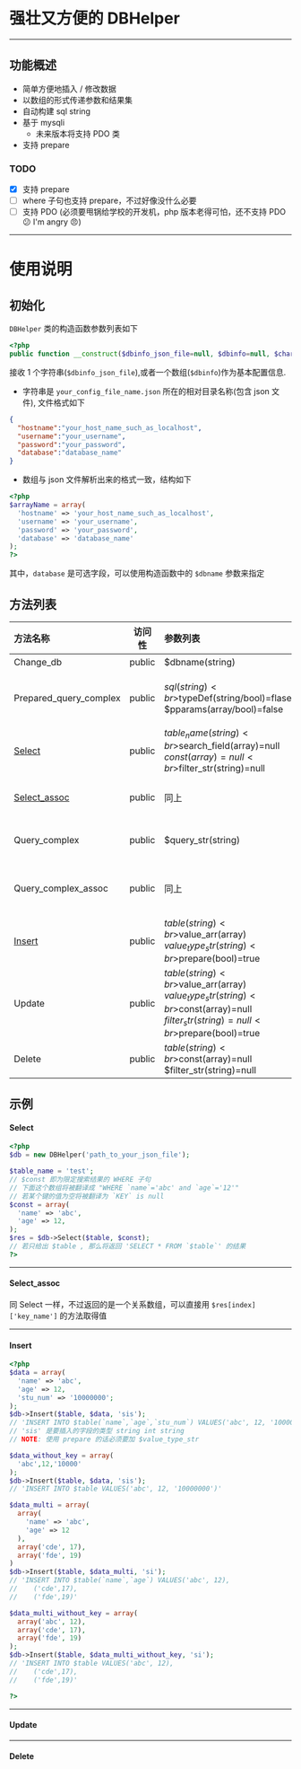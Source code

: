 # 强壮又方便的 DBHelper
****

## 功能概述
* 简单方便地插入 / 修改数据
* 以数组的形式传递参数和结果集
* 自动构建 sql string
* 基于 mysqli
  * 未来版本将支持 PDO 类
* 支持 prepare

### TODO
* [x] 支持 prepare
* [ ] where 子句也支持 prepare，不过好像没什么必要
* [ ] 支持 PDO (必须要甩锅给学校的开发机，php 版本老得可怕，还不支持 PDO :confused: I'm angry :angry:)

----

使用说明
====
初始化
----

`DBHelper` 类的构造函数参数列表如下
```php
<?php
public function __construct($dbinfo_json_file=null, $dbinfo=null, $charset='utf8', $dbname=null);
```

接收 1 个字符串(`$dbinfo_json_file`),或者一个数组(`$dbinfo`)作为基本配置信息.

* 字符串是 `your_config_file_name.json` 所在的相对目录名称(包含 json 文件), 文件格式如下
```json
{
  "hostname":"your_host_name_such_as_localhost",
  "username":"your_username",
  "password":"your_password",
  "database":"database_name"
}
```
* 数组与 json 文件解析出来的格式一致，结构如下
```php
<?php
$arrayName = array(
  'hostname' => 'your_host_name_such_as_localhost',
  'username' => 'your_username',
  'password' => 'your_password',
  'database' => 'database_name'
);
?>
```
其中，`database` 是可选字段，可以使用构造函数中的 `$dbname` 参数来指定

方法列表
----
| 方法名称         | 访问性   | 参数列表             | 返回值类型 | 返回值       |
| :-------------  | :-----: | :-------------     | :-------: | :-----:     |
| Change_db       | public  | $dbname(string)     | bool      |  是否切换成功 |
| Prepared_query_complex|public|$sql(string)<br>$typeDef(string/bool)=flase<br>$pparams(array/bool)=false|bool/array|查询结果(关系型数组)，失败返回flase|
|[Select](#select)|public|$table_name(string)<br>$search_field(array)=null<br>$const(array)=null<br>$filter_str(string)=null|mysqli_result|mysqli_result结果集|
|[Select_assoc](#select_assoc)|public|同上|array|以关系型数组形式存储的结果集|
|Query_complex|public|$query_str(string)|mysqli_result|直接查询 $query_str 得到的结果集|
|Query_complex_assoc|public|同上|array|直接查询 $query_str 得到的关系型数组|
|[Insert](#insert)|public|$table(string)<br>$value_arr(array)<br>$value_type_str(string)<br>$prepare(bool)=true|integer|受影响的行数|
|Update|public|$table(string)<br>$value_arr(array)<br>$value_type_str(string)<br>$const(array)=null<br>$filter_str(string)=null<br>$prepare(bool)=true|integer|受影响的行数|
|Delete|public|$table(string)<br>$const(array)=null<br>$filter_str(string)=null|integer|受影响的行数|

示例
----
#### Select
```php
<?php
$db = new DBHelper('path_to_your_json_file');

$table_name = 'test';
// $const 即为限定搜索结果的 WHERE 子句
// 下面这个数组将被翻译成 "WHERE `name`='abc' and `age`='12'"
// 若某个键的值为空将被翻译为 `KEY` is null
$const = array(
  'name' => 'abc',
  'age' => 12,
);
$res = $db->Select($table, $const);
// 若只给出 $table , 那么将返回 'SELECT * FROM `$table`' 的结果
?>
```
----

#### Select_assoc

同 Select 一样，不过返回的是一个关系数组，可以直接用 `$res[index]['key_name']` 的方法取得值

----
#### Insert

```php
<?php
$data = array(
  'name' => 'abc',
  'age' => 12,
  'stu_num' => '10000000';
);
$db->Insert($table, $data, 'sis');
// 'INSERT INTO $table(`name`,`age`,`stu_num`) VALUES('abc', 12, '10000000')'
// 'sis' 是要插入的字段的类型 string int string
// NOTE: 使用 prepare 的话必须要加 $value_type_str

$data_without_key = array(
  'abc',12,'10000'
);
$db->Insert($table, $data, 'sis');
// 'INSERT INTO $table VALUES('abc', 12, '10000000')'

$data_multi = array(
  array(
    'name' => 'abc',
    'age' => 12
  ),
  array('cde', 17),
  array('fde', 19)
)
$db->Insert($table, $data_multi, 'si');
// 'INSERT INTO $table(`name`,`age`) VALUES('abc', 12),
//    ('cde',17),
//    ('fde',19)'

$data_multi_without_key = array(
  array('abc', 12),
  array('cde', 17),
  array('fde', 19)
);
$db->Insert($table, $data_multi_without_key, 'si');
// 'INSERT INTO $table VALUES('abc', 12),
//    ('cde',17),
//    ('fde',19)'

?>
```

----
#### Update
----
#### Delete
